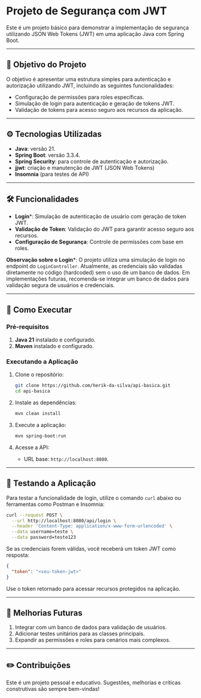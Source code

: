 # Projeto de Segurança com JWT

Este é um projeto básico para demonstrar a implementação de segurança utilizando JSON Web Tokens (JWT) em uma aplicação Java com Spring Boot.

---

## 🚀 Objetivo do Projeto

O objetivo é apresentar uma estrutura simples para autenticação e autorização utilizando JWT, incluindo as seguintes funcionalidades:

- Configuração de permissões para roles específicas.
- Simulação de login para autenticação e geração de tokens JWT.
- Validação de tokens para acesso seguro aos recursos da aplicação.

---

## ⚙️ Tecnologias Utilizadas

- **Java**: versão 21.
- **Spring Boot**: versão 3.3.4.
- **Spring Security**: para controle de autenticação e autorização.
- **jjwt**: criação e manutenção de JWT (JSON Web Tokens)
- **Insomnia** (para testes de API)

---

## 🛠️ Funcionalidades

- **Login***: Simulação de autenticação de usuário com geração de token JWT.
- **Validação de Token**: Validação do JWT para garantir acesso seguro aos recursos.
- **Configuração de Segurança**: Controle de permissões com base em roles.

**Observação sobre o Login***: O projeto utiliza uma simulação de login no endpoint do `LoginController`. Atualmente, as credenciais são validadas diretamente no código (hardcoded) sem o uso de um banco de dados. Em implementações futuras, recomenda-se integrar um banco de dados para validação segura de usuários e credenciais.

---

## 🏁 Como Executar

### Pré-requisitos

1. **Java 21** instalado e configurado.
2. **Maven** instalado e configurado.

### Executando a Aplicação

1. Clone o repositório:
   ```bash
   git clone https://github.com/herik-da-silva/api-basica.git
   cd api-basica
   ```

2. Instale as dependências:
   ```bash
   mvn clean install
   ```

3. Execute a aplicação:
   ```bash
   mvn spring-boot:run
   ```

4. Acesse a API:
   - URL base: `http://localhost:8080`.

---

## 📝 Testando a Aplicação

Para testar a funcionalidade de login, utilize o comando `curl` abaixo ou ferramentas como Postman e Insomnia:

```bash
curl --request POST \
  --url http://localhost:8080/api/login \
  --header 'Content-Type: application/x-www-form-urlencoded' \
  --data username=teste \
  --data password=teste123
```

Se as credenciais forem válidas, você receberá um token JWT como resposta:
```json
{
  "token": "<seu-token-jwt>"
}
```

Use o token retornado para acessar recursos protegidos na aplicação.

---

## 🔧 Melhorias Futuras

1. Integrar com um banco de dados para validação de usuários.
2. Adicionar testes unitários para as classes principais.
3. Expandir as permissões e roles para cenários mais complexos.

---

## ✏️ Contribuições

Este é um projeto pessoal e educativo. Sugestões, melhorias e críticas construtivas são sempre bem-vindas!

